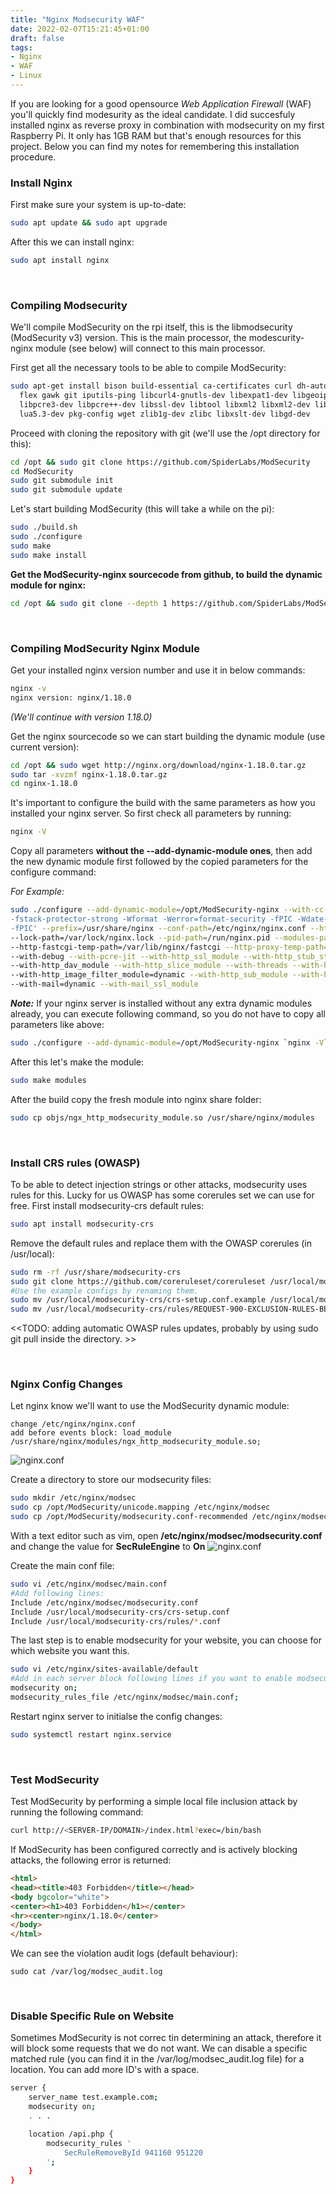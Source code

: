 ```yaml
---
title: "Nginx Modsecurity WAF"
date: 2022-02-07T15:21:45+01:00
draft: false
tags:
- Nginx
- WAF
- Linux
---
```


If you are looking for a good opensource _Web Application Firewall_ (WAF) you'll quickly find modesurity as the ideal candidate. I did succesfuly installed nginx as reverse proxy in combination with modsecurity on my first Raspberry Pi. It only has 1GB RAM but that's enough resources for this project. Below you can find my notes for remembering this installation procedure.

### Install Nginx
First make sure your system is up-to-date:
```bash
sudo apt update && sudo apt upgrade
```

After this we can install nginx:
```bash
sudo apt install nginx
```

&nbsp;
### Compiling Modsecurity 
We'll compile ModSecurity on the rpi itself, this is the libmodsecurity (ModSecurity v3) version. This is the main processor, the modescurity-nginx module (see below) will connect to this main processor.

First get all the necessary tools to be able to compile ModSecurity:
```bash
sudo apt-get install bison build-essential ca-certificates curl dh-autoreconf doxygen \
  flex gawk git iputils-ping libcurl4-gnutls-dev libexpat1-dev libgeoip-dev liblmdb-dev \
  libpcre3-dev libpcre++-dev libssl-dev libtool libxml2 libxml2-dev libyajl-dev locales \
  lua5.3-dev pkg-config wget zlib1g-dev zlibc libxslt-dev libgd-dev
```

Proceed with cloning the repository with git (we'll use the /opt directory for this):
```bash
cd /opt && sudo git clone https://github.com/SpiderLabs/ModSecurity
cd ModSecurity
sudo git submodule init
sudo git submodule update
```

Let's start building ModSecurity (this will take a while on the pi):
```bash
sudo ./build.sh
sudo ./configure
sudo make
sudo make install
```

**Get the ModSecurity-nginx sourcecode from github, to build the dynamic module for nginx:**
```bash
cd /opt && sudo git clone --depth 1 https://github.com/SpiderLabs/ModSecurity-nginx.git
```

&nbsp;
### Compiling ModSecurity Nginx Module
Get your installed nginx version number and use it in below commands:
```bash
nginx -v
nginx version: nginx/1.18.0
```
_(We'll continue with version 1.18.0)_

Get the nginx sourcecode so we can start building the dynamic module (use current version):
```bash
cd /opt && sudo wget http://nginx.org/download/nginx-1.18.0.tar.gz
sudo tar -xvzmf nginx-1.18.0.tar.gz
cd nginx-1.18.0
```

It's important to configure the build with the same parameters as how you installed your nginx server. So first check all parameters by running:
```bash
nginx -V
```

Copy all parameters **without the --add-dynamic-module ones**, then add the new dynamic module first followed by the copied parameters for the configure command:

_For Example:_
```bash
sudo ./configure --add-dynamic-module=/opt/ModSecurity-nginx --with-cc-opt='-g -O2 -fdebug-prefix-map=/build/nginx-t8A5sG/nginx-1.14.2=. 
-fstack-protector-strong -Wformat -Werror=format-security -fPIC -Wdate-time -D_FORTIFY_SOURCE=2' --with-ld-opt='-Wl,-z,relro -Wl,-z,now 
-fPIC' --prefix=/usr/share/nginx --conf-path=/etc/nginx/nginx.conf --http-log-path=/var/log/nginx/access.log --error-log-path=/var/log/nginx/error.log 
--lock-path=/var/lock/nginx.lock --pid-path=/run/nginx.pid --modules-path=/usr/lib/nginx/modules --http-client-body-temp-path=/var/lib/nginx/body 
--http-fastcgi-temp-path=/var/lib/nginx/fastcgi --http-proxy-temp-path=/var/lib/nginx/proxy --http-scgi-temp-path=/var/lib/nginx/scgi --http-uwsgi-temp-path=/var/lib/nginx/uwsgi 
--with-debug --with-pcre-jit --with-http_ssl_module --with-http_stub_status_module --with-http_realip_module --with-http_auth_request_module --with-http_v2_module 
--with-http_dav_module --with-http_slice_module --with-threads --with-http_addition_module --with-http_geoip_module=dynamic --with-http_gunzip_module --with-http_gzip_static_module 
--with-http_image_filter_module=dynamic --with-http_sub_module --with-http_xslt_module=dynamic --with-stream=dynamic --with-stream_ssl_module --with-stream_ssl_preread_module 
--with-mail=dynamic --with-mail_ssl_module
```

_**Note:**_ If your nginx server is installed without any extra dynamic modules already, you can execute following command, so you do not have to copy all parameters like above:
```bash
sudo ./configure --add-dynamic-module=/opt/ModSecurity-nginx `nginx -V`
```

After this let's make the module:
```bash
sudo make modules
```

After the build copy the fresh module into nginx share folder:
```bash
sudo cp objs/ngx_http_modsecurity_module.so /usr/share/nginx/modules
```

&nbsp;
### Install CRS rules (OWASP)
To be able to detect injection strings or other attacks, modsecurity uses rules for this. Lucky for us OWASP has some corerules set we can use for free. First install modsecurity-crs default rules:
```bash
sudo apt install modsecurity-crs
```

Remove the default rules and replace them with the OWASP corerules (in /usr/local):
```bash
sudo rm -rf /usr/share/modsecurity-crs
sudo git clone https://github.com/coreruleset/coreruleset /usr/local/modsecurity-crs
#Use the example configs by renaming them.
sudo mv /usr/local/modsecurity-crs/crs-setup.conf.example /usr/local/modsecurity-crs/crs-setup.conf
sudo mv /usr/local/modsecurity-crs/rules/REQUEST-900-EXCLUSION-RULES-BEFORE-CRS.conf.example /usr/local/modsecurity-crs/rules/REQUEST-900-EXCLUSION-RULES-BEFORE-CRS.conf
```

<<TODO: adding automatic OWASP rules updates, probably by using sudo git pull inside the directory. >>

&nbsp;
### Nginx Config Changes
Let nginx know we'll want to use the ModSecurity dynamic module:
```
change /etc/nginx/nginx.conf
add before events block: load_module /usr/share/nginx/modules/ngx_http_modsecurity_module.so;
```
![nginx.conf](/posts_images/nginx-modsecurity-01.png)

Create a directory to store our modsecurity files:
```bash
sudo mkdir /etc/nginx/modsec
sudo cp /opt/ModSecurity/unicode.mapping /etc/nginx/modsec
sudo cp /opt/ModSecurity/modsecurity.conf-recommended /etc/nginx/modsec/modsecurity.conf
```

With a text editor such as vim, open **/etc/nginx/modsec/modsecurity.conf** and change the value for **SecRuleEngine** to **On**
![nginx.conf](/posts_images/nginx-modsecurity-02.png)

Create the main conf file:
```bash
sudo vi /etc/nginx/modsec/main.conf
#Add following lines:
Include /etc/nginx/modsec/modsecurity.conf
Include /usr/local/modsecurity-crs/crs-setup.conf
Include /usr/local/modsecurity-crs/rules/*.conf
```

The last step is to enable modsecurity for your website, you can choose for which website you want this. 
```bash
sudo vi /etc/nginx/sites-available/default
#Add in each server block following lines if you want to enable modsecurity for them.
modsecurity on;
modsecurity_rules_file /etc/nginx/modsec/main.conf;
```

Restart nginx server to initialse the config changes:
```bash
sudo systemctl restart nginx.service
```

&nbsp;
### Test ModSecurity
Test ModSecurity by performing a simple local file inclusion attack by running the following command:
```bash
curl http://<SERVER-IP/DOMAIN>/index.html?exec=/bin/bash
```
If ModSecurity has been configured correctly and is actively blocking attacks, the following error is returned:
```html
<html>
<head><title>403 Forbidden</title></head>
<body bgcolor="white">
<center><h1>403 Forbidden</h1></center>
<hr><center>nginx/1.18.0</center>
</body>
</html>
```

We can see the violation audit logs (default behaviour):
```
sudo cat /var/log/modsec_audit.log
```

&nbsp;
### Disable Specific Rule on Website
Sometimes ModSecurity is not correc tin determining an attack, therefore it will block some requests that we do not want. We can disable a specific matched rule (you can find it in the /var/log/modsec_audit.log file) for a location. You can add more ID's with a space.
```bash
server {
    server_name test.example.com;
    modsecurity on;
    . . .

    location /api.php {
        modsecurity_rules '
            SecRuleRemoveById 941160 951220
        ';
    }
}
```
